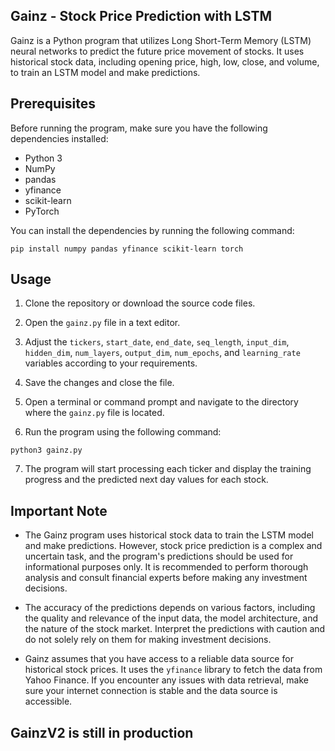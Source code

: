 ## Gainz - Stock Price Prediction with LSTM

Gainz is a Python program that utilizes Long Short-Term Memory (LSTM) neural networks to predict the future price movement of stocks. It uses historical stock data, including opening price, high, low, close, and volume, to train an LSTM model and make predictions.

## Prerequisites

Before running the program, make sure you have the following dependencies installed:

- Python 3
- NumPy
- pandas
- yfinance
- scikit-learn
- PyTorch

You can install the dependencies by running the following command:

```
pip install numpy pandas yfinance scikit-learn torch
```

## Usage

1. Clone the repository or download the source code files.

2. Open the `gainz.py` file in a text editor.

3. Adjust the `tickers`, `start_date`, `end_date`, `seq_length`, `input_dim`, `hidden_dim`, `num_layers`, `output_dim`, `num_epochs`, and `learning_rate` variables according to your requirements.

4. Save the changes and close the file.

5. Open a terminal or command prompt and navigate to the directory where the `gainz.py` file is located.

6. Run the program using the following command:

```
python3 gainz.py
```

7. The program will start processing each ticker and display the training progress and the predicted next day values for each stock.

## Important Note

- The Gainz program uses historical stock data to train the LSTM model and make predictions. However, stock price prediction is a complex and uncertain task, and the program's predictions should be used for informational purposes only. It is recommended to perform thorough analysis and consult financial experts before making any investment decisions.

- The accuracy of the predictions depends on various factors, including the quality and relevance of the input data, the model architecture, and the nature of the stock market. Interpret the predictions with caution and do not solely rely on them for making investment decisions.

- Gainz assumes that you have access to a reliable data source for historical stock prices. It uses the `yfinance` library to fetch the data from Yahoo Finance. If you encounter any issues with data retrieval, make sure your internet connection is stable and the data source is accessible.

## GainzV2 is still in production
